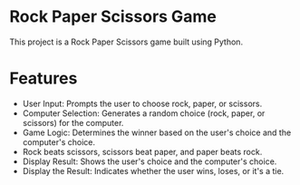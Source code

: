# Rock Paper Scissors Game
This project is a Rock Paper Scissors game built using Python.

# Features
- User Input: Prompts the user to choose rock, paper, or scissors.
- Computer Selection: Generates a random choice (rock, paper, or scissors) for the computer.
- Game Logic: Determines the winner based on the user's choice and the computer's choice.
- Rock beats scissors, scissors beat paper, and paper beats rock.
- Display Result: Shows the user's choice and the computer's choice.
- Display the Result: Indicates whether the user wins, loses, or it's a tie.
